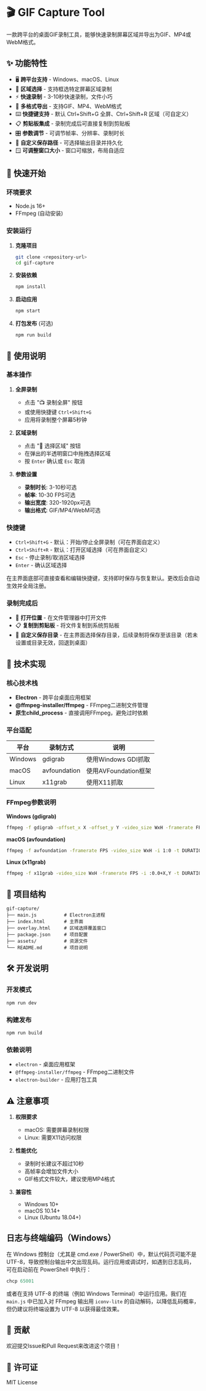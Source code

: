# 🎬 GIF Capture Tool

一款跨平台的桌面GIF录制工具，能够快速录制屏幕区域并导出为GIF、MP4或WebM格式。

## ✨ 功能特性

- 🖥️ **跨平台支持** - Windows、macOS、Linux
- 📐 **区域选择** - 支持框选特定屏幕区域录制
- ⚡ **快速录制** - 3-10秒快速录制，文件小巧
- 🎨 **多格式导出** - 支持GIF、MP4、WebM格式
- ⌨️ **快捷键支持** - 默认 Ctrl+Shift+G 全屏、Ctrl+Shift+R 区域（可自定义）
- 📋 **剪贴板集成** - 录制完成后可直接复制到剪贴板
- 🎛️ **参数调节** - 可调节帧率、分辨率、录制时长
- 📂 **自定义保存路径** - 可选择输出目录并持久化
 - 🪟 **可调整窗口大小** - 窗口可缩放，布局自适应

## 🚀 快速开始

### 环境要求

- Node.js 16+ 
- FFmpeg (自动安装)

### 安装运行

1. **克隆项目**
   ```bash
   git clone <repository-url>
   cd gif-capture
   ```

2. **安装依赖**
   ```bash
   npm install
   ```

3. **启动应用**
   ```bash
   npm start
   ```

4. **打包发布** (可选)
   ```bash
   npm run build
   ```

## 📖 使用说明

### 基本操作

1. **全屏录制**
   - 点击 "📺 录制全屏" 按钮
   - 或使用快捷键 `Ctrl+Shift+G`
   - 应用将录制整个屏幕5秒钟

2. **区域录制**
   - 点击 "📐 选择区域" 按钮
   - 在弹出的半透明窗口中拖拽选择区域
   - 按 `Enter` 确认或 `Esc` 取消

3. **参数设置**
   - **录制时长**: 3-10秒可选
   - **帧率**: 10-30 FPS可选
   - **输出宽度**: 320-1920px可选
   - **输出格式**: GIF/MP4/WebM可选

### 快捷键

- `Ctrl+Shift+G` - 默认：开始/停止全屏录制（可在界面自定义）
- `Ctrl+Shift+R` - 默认：打开区域选择（可在界面自定义）
- `Esc` - 停止录制/取消区域选择
- `Enter` - 确认区域选择

在主界面底部可直接查看和编辑快捷键，支持即时保存与恢复默认。更改后会自动生效并全局注册。

### 录制完成后

- 📁 **打开位置** - 在文件管理器中打开文件
- 📋 **复制到剪贴板** - 将文件复制到系统剪贴板
 - 📂 **自定义保存目录** - 在主界面选择保存目录，后续录制将保存至该目录（若未设置或目录无效，回退到桌面）

## 🔧 技术实现

### 核心技术栈

- **Electron** - 跨平台桌面应用框架
- **@ffmpeg-installer/ffmpeg** - FFmpeg二进制文件管理
- **原生child_process** - 直接调用FFmpeg，避免过时依赖

### 平台适配

| 平台 | 录制方式 | 说明 |
|------|----------|------|
| Windows | gdigrab | 使用Windows GDI抓取 |
| macOS | avfoundation | 使用AVFoundation框架 |
| Linux | x11grab | 使用X11抓取 |

### FFmpeg参数说明

**Windows (gdigrab)**
```bash
ffmpeg -f gdigrab -offset_x X -offset_y Y -video_size WxH -framerate FPS -i desktop -t DURATION output.gif
```

**macOS (avfoundation)**
```bash
ffmpeg -f avfoundation -framerate FPS -video_size WxH -i 1:0 -t DURATION output.gif
```

**Linux (x11grab)**
```bash
ffmpeg -f x11grab -video_size WxH -framerate FPS -i :0.0+X,Y -t DURATION output.gif
```

## 📁 项目结构

```
gif-capture/
├── main.js          # Electron主进程
├── index.html       # 主界面
├── overlay.html     # 区域选择覆盖窗口
├── package.json     # 项目配置
├── assets/          # 资源文件
└── README.md        # 项目说明
```

## 🛠️ 开发说明

### 开发模式

```bash
npm run dev
```

### 构建发布

```bash
npm run build
```

### 依赖说明

- `electron` - 桌面应用框架
- `@ffmpeg-installer/ffmpeg` - FFmpeg二进制文件
- `electron-builder` - 应用打包工具

## ⚠️ 注意事项

1. **权限要求**
   - macOS: 需要屏幕录制权限
   - Linux: 需要X11访问权限

2. **性能优化**
   - 录制时长建议不超过10秒
   - 高帧率会增加文件大小
   - GIF格式文件较大，建议使用MP4格式

3. **兼容性**
   - Windows 10+
   - macOS 10.14+
   - Linux (Ubuntu 18.04+)

## 日志与终端编码（Windows）

在 Windows 控制台（尤其是 cmd.exe / PowerShell）中，默认代码页可能不是 UTF-8，导致控制台输出中文出现乱码。运行应用或调试时，如遇到日志乱码，可在启动前在 PowerShell 中执行：

```powershell
chcp 65001
```

或者在支持 UTF-8 的终端（例如 Windows Terminal）中运行应用。我们在 `main.js` 中已加入对 FFmpeg 输出用 `iconv-lite` 的自动解码，以降低乱码概率，但仍建议将终端设置为 UTF-8 以获得最佳效果。

## 🤝 贡献

欢迎提交Issue和Pull Request来改进这个项目！

## 📄 许可证

MIT License
